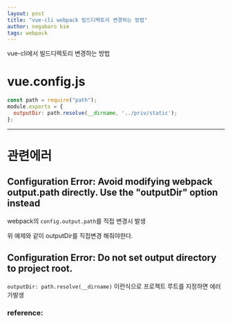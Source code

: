 ```yaml
---
layout: post
title: "vue-cli webpack 빌드디렉토리 변경하는 방법"
author: negabaro kim
tags: webpack
---
```


vue-cli에서 빌드디렉토리 변경하는 방법

# vue.config.js

```js
const path = require("path");
module.exports = {
  outputDir: path.resolve(__dirname, '../priv/static');
};
```

-----------

# 관련에러


## Configuration Error: Avoid modifying webpack output.path directly. Use the "outputDir" option instead

webpack의 `config.output.path`를 직접 변경시 발생 

위 예제와 같이 outputDir를 직접변경 해줘야한다.


## Configuration Error: Do not set output directory to project root.

`outputDir: path.resolve(__dirname)` 이런식으로 프로젝트 루트를 지정하면 에러가발생





### reference:

[Link]:(https://github.com/vuejs/vue-cli/issues/1496#issuecomment-410546250)
